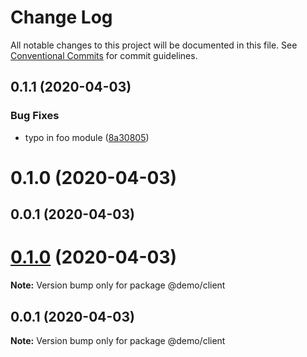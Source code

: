 # Change Log

All notable changes to this project will be documented in this file.
See [Conventional Commits](https://conventionalcommits.org) for commit guidelines.

## 0.1.1 (2020-04-03)


### Bug Fixes

* typo in foo module ([8a30805](https://github.com/lfantone/monorepo-semantic-release-demo/commit/8a30805449946ce8a86fc8e0e00d4ca1705a7d2c))



# 0.1.0 (2020-04-03)



## 0.0.1 (2020-04-03)





# [0.1.0](https://github.com/lfantone/monorepo-semantic-release-demo/compare/v0.0.1...v0.1.0) (2020-04-03)

**Note:** Version bump only for package @demo/client





## 0.0.1 (2020-04-03)

**Note:** Version bump only for package @demo/client
